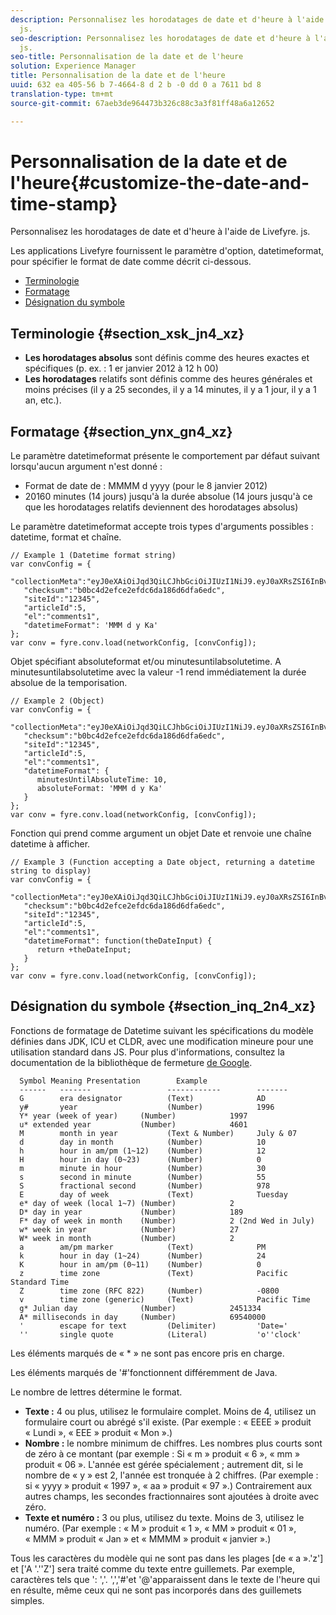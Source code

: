 ```yaml
---
description: Personnalisez les horodatages de date et d'heure à l'aide de Livefyre.
  js.
seo-description: Personnalisez les horodatages de date et d'heure à l'aide de Livefyre.
  js.
seo-title: Personnalisation de la date et de l'heure
solution: Experience Manager
title: Personnalisation de la date et de l'heure
uuid: 632 ea 405-56 b 7-4664-8 d 2 b -0 dd 0 a 7611 bd 8
translation-type: tm+mt
source-git-commit: 67aeb3de964473b326c88c3a3f81ff48a6a12652

---
```



# Personnalisation de la date et de l'heure{#customize-the-date-and-time-stamp}

Personnalisez les horodatages de date et d'heure à l'aide de Livefyre. js.

Les applications Livefyre fournissent le paramètre d'option, datetimeformat, pour spécifier le format de date comme décrit ci-dessous.

* [Terminologie](#c_date_time_stamp/section_xsk_jn4_xz)
* [Formatage](#c_date_time_stamp/section_ynx_gn4_xz)
* [Désignation du symbole](#c_date_time_stamp/section_inq_2n4_xz)

## Terminologie {#section_xsk_jn4_xz}

* **Les horodatages absolus** sont définis comme des heures exactes et spécifiques (p. ex. : 1 er janvier 2012 à 12 h 00)
* **Les horodatages** relatifs sont définis comme des heures générales et moins précises (il y a 25 secondes, il y a 14 minutes, il y a 1 jour, il y a 1 an, etc.).

## Formatage {#section_ynx_gn4_xz}

Le paramètre datetimeformat présente le comportement par défaut suivant lorsqu'aucun argument n'est donné :

* Format de date de : MMMM d yyyy (pour le 8 janvier 2012)
* 20160 minutes (14 jours) jusqu'à la durée absolue (14 jours jusqu'à ce que les horodatages relatifs deviennent des horodatages absolus)

Le paramètre datetimeformat accepte trois types d'arguments possibles : datetime, format et chaîne.

```
// Example 1 (Datetime format string)  
var convConfig = { 
   "collectionMeta":"eyJ0eXAiOiJqd3QiLCJhbGciOiJIUzI1NiJ9.eyJ0aXRsZSI6InBvc3QgMiIsInVybCI6Imh0dHA6XC9cL29yYW5nZXNhcmVncmVhdC5jb21cL3VzZWExcDcwXzEyXC8_cD01IiwidGFncyI6IiIsImNoZWNrc3VtIjoiYjBiYzRkMmVmY2UyZWZkYzZkYTE4NmQ2ZGZhNmVkYzAiLCJhcnRpY2xlSWQiOjV9.XZJTJgwpiFZCQ6dv8vvl91sMbFSJndzZPTHhmtOaImo", 
   "checksum":"b0bc4d2efce2efdc6da186d6dfa6edc", 
   "siteId":"12345", 
   "articleId":5, 
   "el":"comments1", 
   "datetimeFormat": 'MMM d y Ka' 
}; 
var conv = fyre.conv.load(networkConfig, [convConfig]);
```

Objet spécifiant absoluteformat et/ou minutesuntilabsolutetime. A minutesuntilabsolutetime avec la valeur -1 rend immédiatement la durée absolue de la temporisation.

```
// Example 2 (Object)  
var convConfig = { 
   "collectionMeta":"eyJ0eXAiOiJqd3QiLCJhbGciOiJIUzI1NiJ9.eyJ0aXRsZSI6InBvc3QgMiIsInVybCI6Imh0dHA6XC9cL29yYW5nZXNhcmVncmVhdC5jb21cL3VzZWExcDcwXzEyXC8_cD01IiwidGFncyI6IiIsImNoZWNrc3VtIjoiYjBiYzRkMmVmY2UyZWZkYzZkYTE4NmQ2ZGZhNmVkYzAiLCJhcnRpY2xlSWQiOjV9.XZJTJgwpiFZCQ6dv8vvl91sMbFSJndzZPTHhmtOaImo", 
   "checksum":"b0bc4d2efce2efdc6da186d6dfa6edc", 
   "siteId":"12345", 
   "articleId":5, 
   "el":"comments1", 
   "datetimeFormat": { 
      minutesUntilAbsoluteTime: 10, 
      absoluteFormat: 'MMM d y Ka' 
   } 
};  
var conv = fyre.conv.load(networkConfig, [convConfig]);
```

Fonction qui prend comme argument un objet Date et renvoie une chaîne datetime à afficher.

```
// Example 3 (Function accepting a Date object, returning a datetime string to display) 
var convConfig = { 
   "collectionMeta":"eyJ0eXAiOiJqd3QiLCJhbGciOiJIUzI1NiJ9.eyJ0aXRsZSI6InBvc3QgMiIsInVybCI6Imh0dHA6XC9cL29yYW5nZXNhcmVncmVhdC5jb21cL3VzZWExcDcwXzEyXC8_cD01IiwidGFncyI6IiIsImNoZWNrc3VtIjoiYjBiYzRkMmVmY2UyZWZkYzZkYTE4NmQ2ZGZhNmVkYzAiLCJhcnRpY2xlSWQiOjV9.XZJTJgwpiFZCQ6dv8vvl91sMbFSJndzZPTHhmtOaImo", 
   "checksum":"b0bc4d2efce2efdc6da186d6dfa6edc", 
   "siteId":"12345", 
   "articleId":5, 
   "el":"comments1", 
   "datetimeFormat": function(theDateInput) { 
      return +theDateInput; 
   } 
};  
var conv = fyre.conv.load(networkConfig, [convConfig]);
```

## Désignation du symbole {#section_inq_2n4_xz}

Fonctions de formatage de Datetime suivant les spécifications du modèle définies dans JDK, ICU et CLDR, avec une modification mineure pour une utilisation standard dans JS. Pour plus d'informations, consultez la documentation de la bibliothèque de fermeture [de Google](https://developers.google.com/closure/library/docs/overview).

```
  Symbol Meaning Presentation        Example 
  ------   -------                 ------------        ------- 
  G        era designator          (Text)              AD 
  y#       year                    (Number)            1996 
  Y* year (week of year)     (Number)            1997 
  u* extended year           (Number)            4601 
  M        month in year           (Text & Number)     July & 07 
  d        day in month            (Number)            10 
  h        hour in am/pm (1~12)    (Number)            12 
  H        hour in day (0~23)      (Number)            0 
  m        minute in hour          (Number)            30 
  s        second in minute        (Number)            55 
  S        fractional second       (Number)            978 
  E        day of week             (Text)              Tuesday 
  e* day of week (local 1~7) (Number)            2 
  D* day in year             (Number)            189 
  F* day of week in month    (Number)            2 (2nd Wed in July) 
  w* week in year            (Number)            27 
  W* week in month           (Number)            2 
  a        am/pm marker            (Text)              PM 
  k        hour in day (1~24)      (Number)            24 
  K        hour in am/pm (0~11)    (Number)            0 
  z        time zone               (Text)              Pacific Standard Time 
  Z        time zone (RFC 822)     (Number)            -0800 
  v        time zone (generic)     (Text)              Pacific Time 
  g* Julian day              (Number)            2451334 
  A* milliseconds in day     (Number)            69540000 
  '        escape for text         (Delimiter)         'Date=' 
  ''       single quote            (Literal)           'o''clock'
```

Les éléments marqués de « * » ne sont pas encore pris en charge.

Les éléments marqués de '#'fonctionnent différemment de Java.

Le nombre de lettres détermine le format.

* **Texte :** 4 ou plus, utilisez le formulaire complet. Moins de 4, utilisez un formulaire court ou abrégé s'il existe. (Par exemple : « EEEE » produit « Lundi », « EEE » produit « Mon ».)
* **Nombre :** le nombre minimum de chiffres. Les nombres plus courts sont de zéro à ce montant (par exemple : Si « m » produit « 6 », « mm » produit « 06 ». L'année est gérée spécialement ; autrement dit, si le nombre de « y » est 2, l'année est tronquée à 2 chiffres. (Par exemple : si « yyyy » produit « 1997 », « aa » produit « 97 ».) Contrairement aux autres champs, les secondes fractionnaires sont ajoutées à droite avec zéro.
* **Texte et numéro :** 3 ou plus, utilisez du texte. Moins de 3, utilisez le numéro. (Par exemple : « M » produit « 1 », « MM » produit « 01 », « MMM » produit « Jan » et « MMMM » produit « janvier ».)

Tous les caractères du modèle qui ne sont pas dans les plages [de « a ».'z'] et ['A '.''Z'] sera traité comme du texte entre guillemets. Par exemple, caractères tels que ': ','. ',','#'et '@'apparaissent dans le texte de l'heure qui en résulte, même ceux qui ne sont pas incorporés dans des guillemets simples.
